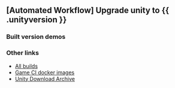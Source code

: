 ## [Automated Workflow] Upgrade unity to {{ .unityversion }}



### Built version demos



### Other links

* [All builds](https://deml.io/experiments/unity-webgl)
* [Game CI docker images](https://game.ci/docs/docker/versions)
* [Unity Download Archive](https://unity.com/releases/editor/archive) 